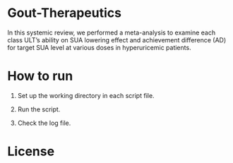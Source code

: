# Gout-Therapeutics

In this systemic review, we performed a meta-analysis to examine each class ULT’s ability on SUA lowering effect and achievement difference (AD) for target SUA level at various doses in hyperuricemic patients.



# How to run

1. Set up the working directory in each script file.

2. Run the script.

3. Check the log file.


# License
